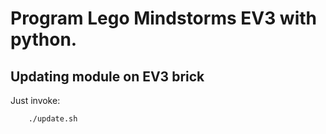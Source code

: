 Program Lego Mindstorms EV3 with python.
========================================

Updating module on EV3 brick
----------------------------

Just invoke:

		./update.sh